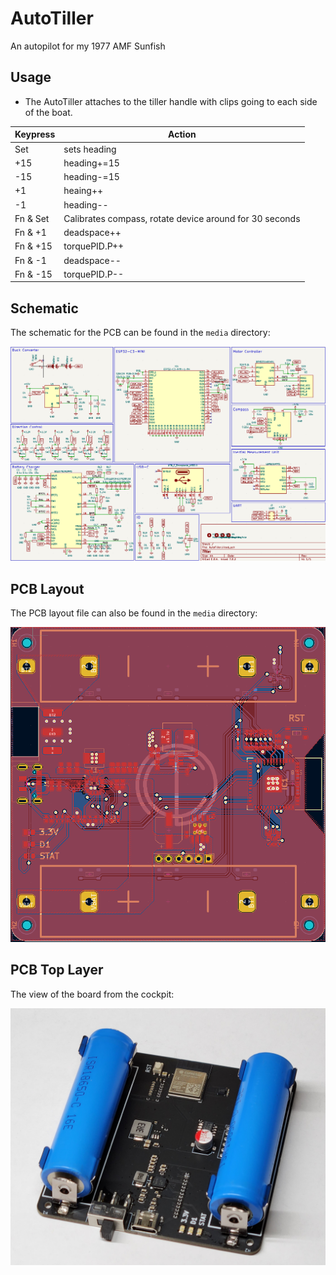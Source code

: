 # AutoTiller
An autopilot for my 1977 AMF Sunfish

## Usage ## 
- The AutoTiller attaches to the tiller handle with clips going to each side of the boat.

| Keypress | Action             |
|----------|--------------------|
|  Set     |  sets heading |
|+15|heading+=15|
|-15|heading-=15|
|+1|heaing++|
|-1|heading--|
|Fn & Set| Calibrates compass, rotate device around for 30 seconds|
|Fn & +1| deadspace++|
|Fn & +15| torquePID.P++|
|Fn & -1| deadspace--|
|Fn & -15| torquePID.P-- |

## Schematic

The schematic for the PCB can be found in the `media` directory:

![PCB Schematic](media/pcb-schematic.png)

## PCB Layout

The PCB layout file can also be found in the `media` directory:

![PCB Layout](media/pcb-layout.png) 

## PCB Top Layer

The view of the board from the cockpit:

![PCB View](media/pcb-view.jpg) 
